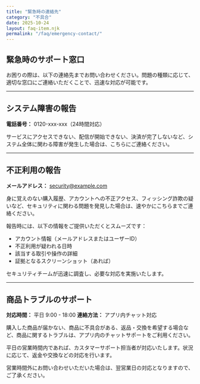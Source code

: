 ```yaml
---
title: "緊急時の連絡先"
category: "不具合"
date: 2025-10-24
layout: faq-item.njk
permalink: "/faq/emergency-contact/"
---
```


## 緊急時のサポート窓口

お困りの際は、以下の連絡先までお問い合わせください。問題の種類に応じて、適切な窓口にご連絡いただくことで、迅速な対応が可能です。

---

## システム障害の報告

**電話番号：** 0120-xxx-xxx（24時間対応）

サービスにアクセスできない、配信が開始できない、決済が完了しないなど、システム全体に関わる障害が発生した場合は、こちらにご連絡ください。

---

## 不正利用の報告

**メールアドレス：** security@example.com

身に覚えのない購入履歴、アカウントへの不正アクセス、フィッシング詐欺の疑いなど、セキュリティに関わる問題を発見した場合は、速やかにこちらまでご連絡ください。

報告時には、以下の情報をご提供いただくとスムーズです：
- アカウント情報（メールアドレスまたはユーザーID）
- 不正利用が疑われる日時
- 該当する取引や操作の詳細
- 証拠となるスクリーンショット（あれば）

セキュリティチームが迅速に調査し、必要な対応を実施いたします。

---

## 商品トラブルのサポート

**対応時間：** 平日 9:00 - 18:00
**連絡方法：** アプリ内チャット対応

購入した商品が届かない、商品に不具合がある、返品・交換を希望する場合など、商品に関するトラブルは、アプリ内のチャットサポートをご利用ください。

平日の営業時間内であれば、カスタマーサポート担当者が対応いたします。状況に応じて、返金や交換などの対応を行います。

営業時間外にお問い合わせいただいた場合は、翌営業日の対応となりますので、ご了承ください。
